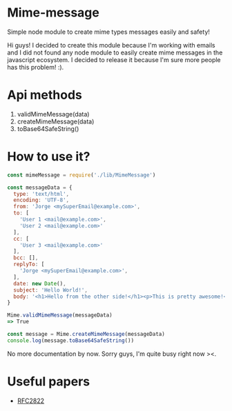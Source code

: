 # Mime-message

Simple node module to create mime types messages easily and safety!

Hi guys! I decided to create this module because I'm working with emails and I did not found any node module to easily create mime messages in the javascript ecosystem. I decided to release it because I'm sure more people has this problem! :).

# Api methods

1. validMimeMessage(data)
2. createMimeMessage(data)
3. toBase64SafeString()

# How to use it?

```javascript
const mimeMessage = require('./lib/MimeMessage')

const messageData = {
  type: 'text/html',
  encoding: 'UTF-8',
  from: 'Jorge <mySuperEmail@example.com>',
  to: [
    'User 1 <mail@example.com>',
    'User 2 <mail@example.com>'
  ],
  cc: [
    'User 3 <mail@example.com>'
  ],
  bcc: [],
  replyTo: [
    'Jorge <mySuperEmail@example.com>',
  ],
  date: new Date(),
  subject: 'Hello World!',
  body: '<h1>Hello from the other side!</h1><p>This is pretty awesome!</p>'
}

Mime.validMimeMessage(messageData)
=> True

const message = Mime.createMimeMessage(messageData)
console.log(message.toBase64SafeString())
```

No more documentation by now. Sorry guys, I'm quite busy right now ><.

# Useful papers

* [RFC2822](https://tools.ietf.org/html/rfc2822#page-18)
